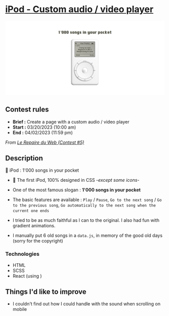 # [iPod - Custom audio / video player](https://kilelx.github.io/ipod/)

<img src="./public/assets/ipod-preview.jpg" alt="Preview Pork Punk's 404 Error page">

## Contest rules

-   **Brief :** Create a page with a custom audio / video player
-   **Start :** 03/20/2023 (10:00 am)
-   **End :** 04/02/2023 (11:59 pm)

_From <a href="https://discord.gg/ThmPjSfc" target="_blank">Le Repaire du Web (Contest #5)</a>_

## Description

🎵 iPod : 1'000 songs in your pocket

-   🍏 The first iPod, 100% designed in CSS _-except some icons-_

-   One of the most famous slogan : **1'000 songs in your pocket**

-   The basic features are available : `Play` / `Pause`, `Go to the next song` / `Go to the previous song`, `Go automatically to the next song when the current one ends`

-  I tried to be as much faithful as I can to the original. I also had fun with gradient animations.

-  I manually put 6 old songs in a `data.js`, in memory of the good old days (sorry for the copyright)

### Technologies
-   HTML
-   SCSS
-   React (using <a href="https://vitejs.dev/" target="_blank"></a>)

## Things I'd like to improve

-   I couldn't find out how I could handle with the sound when scrolling on mobile
